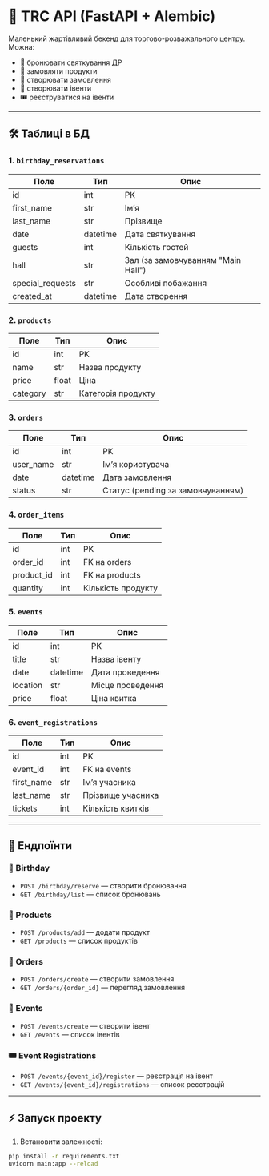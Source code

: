 # 🎉 TRC API (FastAPI + Alembic)

Маленький жартівливий бекенд для торгово-розважального центру.  
Можна:
- 🎂 бронювати святкування ДР
- 🍕 замовляти продукти
- 🛒 створювати замовлення
- 🎤 створювати івенти
- 🎟 реєструватися на івенти

---

## 🛠 Таблиці в БД

### 1. `birthday_reservations`
| Поле | Тип | Опис |
|------|-----|------|
| id | int | PK |
| first_name | str | Ім’я |
| last_name | str | Прізвище |
| date | datetime | Дата святкування |
| guests | int | Кількість гостей |
| hall | str | Зал (за замовчуванням "Main Hall") |
| special_requests | str | Особливі побажання |
| created_at | datetime | Дата створення |

### 2. `products`
| Поле | Тип | Опис |
|------|-----|------|
| id | int | PK |
| name | str | Назва продукту |
| price | float | Ціна |
| category | str | Категорія продукту |

### 3. `orders`
| Поле | Тип | Опис |
|------|-----|------|
| id | int | PK |
| user_name | str | Ім’я користувача |
| date | datetime | Дата замовлення |
| status | str | Статус (pending за замовчуванням) |

### 4. `order_items`
| Поле | Тип | Опис |
|------|-----|------|
| id | int | PK |
| order_id | int | FK на orders |
| product_id | int | FK на products |
| quantity | int | Кількість продукту |

### 5. `events`
| Поле | Тип | Опис |
|------|-----|------|
| id | int | PK |
| title | str | Назва івенту |
| date | datetime | Дата проведення |
| location | str | Місце проведення |
| price | float | Ціна квитка |

### 6. `event_registrations`
| Поле | Тип | Опис |
|------|-----|------|
| id | int | PK |
| event_id | int | FK на events |
| first_name | str | Ім’я учасника |
| last_name | str | Прізвище учасника |
| tickets | int | Кількість квитків |

---

## 🚀 Ендпоїнти

### 🎂 Birthday
- `POST /birthday/reserve` — створити бронювання
- `GET /birthday/list` — список бронювань

### 🍕 Products
- `POST /products/add` — додати продукт
- `GET /products` — список продуктів

### 🛒 Orders
- `POST /orders/create` — створити замовлення
- `GET /orders/{order_id}` — перегляд замовлення

### 🎤 Events
- `POST /events/create` — створити івент
- `GET /events` — список івентів

### 🎟 Event Registrations
- `POST /events/{event_id}/register` — реєстрація на івент
- `GET /events/{event_id}/registrations` — список реєстрацій

---

## ⚡ Запуск проекту

1. Встановити залежності:
```bash
pip install -r requirements.txt
uvicorn main:app --reload